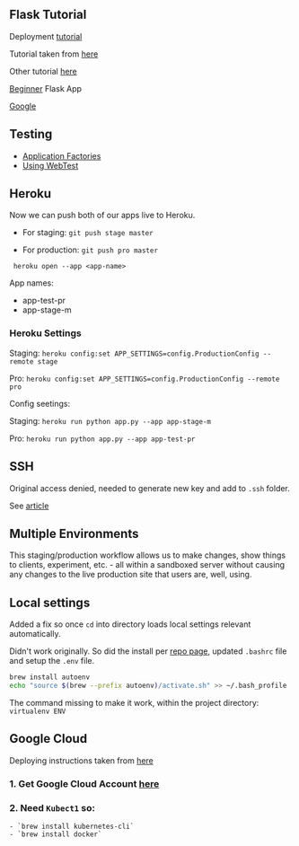 ## Flask Tutorial

Deployment [tutorial](https://opensource.com/article/18/1/running-python-application-kubernetes)

Tutorial taken from [here](https://realpython.com/flask-by-example-part-1-project-setup/)

Other tutorial [here](https://github.com/honestbee/flask_app_k8s)

[Beginner](https://github.com/docker/labs/tree/bd6bcaa1e25e75dc3611ea063b3d38c65e205141/beginner/flask-app) Flask App

[Google](https://cloud.google.com/kubernetes-engine/docs/tutorials/hello-app)

## Testing

- [Application Factories](http://flask.pocoo.org/docs/1.0/patterns/appfactories/)
- [Using WebTest](https://docs.pylonsproject.org/projects/webtest/en/latest/)

## Heroku 

Now we can push both of our apps live to Heroku.

- For staging: `git push stage master`

- For production: `git push pro master`

` heroku open --app <app-name>`

App names:
- app-test-pr
- app-stage-m

### Heroku Settings

Staging:
`heroku config:set APP_SETTINGS=config.ProductionConfig --remote stage`

Pro:
`heroku config:set APP_SETTINGS=config.ProductionConfig --remote pro`

Config seetings:

Staging:
`heroku run python app.py --app app-stage-m`

Pro:
`heroku run python app.py --app app-test-pr`

## SSH

Original access denied, needed to generate new key and add to `.ssh` folder.

See [article](https://devcenter.heroku.com/articles/keys)

## Multiple Environments

This staging/production workflow allows us to make changes, show things to clients, experiment, etc. - all within a sandboxed server without causing any changes to the live production site that users are, well, using.

## Local settings

Added a fix so once `cd` into directory loads local settings relevant automatically.

Didn't work originally.  So did the install per [repo page](https://github.com/kennethreitz/autoenv), updated `.bashrc` file and setup the `.env` file.

```bash
brew install autoenv
echo "source $(brew --prefix autoenv)/activate.sh" >> ~/.bash_profile
```

The command missing to make it work, within the project directory:
`virtualenv ENV`

## Google Cloud

Deploying instructions taken from [here](https://cloud.google.com/community/tutorials/envoy-flask-google-container-engine)

### 1. Get Google Cloud Account [here](https://console.cloud.google.com/projectselector/kubernetes/list?supportedpurview=project)
### 2. Need `Kubect1` so:
	- `brew install kubernetes-cli`
	- `brew install docker`




